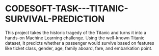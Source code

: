 # CODESOFT-TASK---TITANIC-SURVIVAL-PREDICTION
This project takes the historic tragedy of the Titanic and turns it into a hands-on Machine Learning challenge. Using the well-known Titanic dataset, it predicts whether a passenger would survive based on features like ticket class, gender, age, family aboard, fare, and embarkation point.
